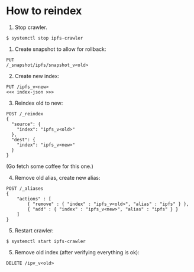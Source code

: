 # How to reindex

1. Stop crawler.
```
$ systemctl stop ipfs-crawler
```

1. Create snapshot to allow for rollback:
```
PUT
/_snapshot/ipfs/snapshot_v<old>
```

2. Create new index:
```
PUT /ipfs_v<new>
<<< index-json >>>
```

3. Reindex old to new:
```
POST /_reindex
{
  "source": {
    "index": "ipfs_v<old>"
  },
  "dest": {
    "index": "ipfs_v<new>"
  }
}
```
(Go fetch some coffee for this one.)

4. Remove old alias, create new alias:
```
POST /_aliases
{
    "actions" : [
        { "remove" : { "index" : "ipfs_v<old>", "alias" : "ipfs" } },
        { "add" : { "index" : "ipfs_v<new>", "alias" : "ipfs" } }
    ]
}

```

5. Restart crawler:
```
$ systemctl start ipfs-crawler
```

5. Remove old index (after verifying everything is ok):
```
DELETE /ipv_v<old>
```
